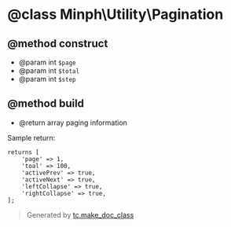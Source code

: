 # @class Minph\Utility\Pagination

## @method construct
* @param int `$page`
* @param int `$total`
* @param int `$step`

## @method build
* @return array paging information

Sample return:

```
returns [
    'page' => 1,
    'toal' => 100,
    'activePrev' => true,
    'activeNext' => true,
    'leftCollapse' => true,
    'rightCollapse' => true,
];
```




>Generated by [tc.make_doc_class](https://github.com/ISSKJ/toolc-dist/)
